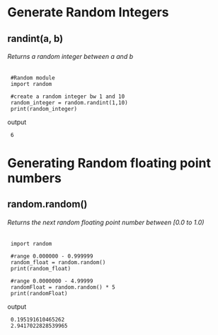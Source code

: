 # Generate Random Integers
## randint(a, b)

###### Returns a random integer between a and b

     #Random module
     import random 

     #create a random integer bw 1 and 10
     random_integer = random.randint(1,10)
     print(random_integer)

output

     6

# Generating Random floating point numbers
## random.random()

###### Returns the next random floating point number between [0.0 to 1.0)

     import random 

     #range 0.000000 - 0.999999
     random_float = random.random()
     print(random_float)

     #range 0.0000000 - 4.99999
     randomFloat = random.random() * 5
     print(randomFloat)

output

     0.195191610465262
     2.9417022828539965
